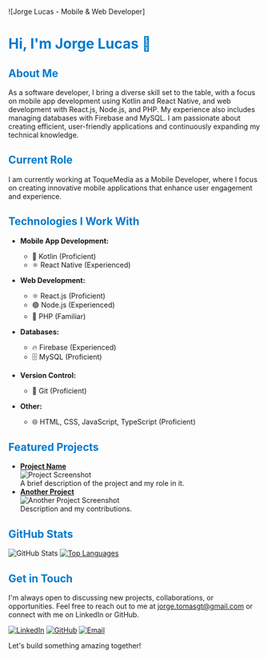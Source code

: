 <!-- Banner Image -->
![Jorge Lucas - Mobile & Web Developer]

<h1 style="color: #007ACC;">Hi, I'm Jorge Lucas 👋</h1>

<h2 style="color: #007ACC;">About Me</h2>

As a software developer, I bring a diverse skill set to the table, with a focus on mobile app development using Kotlin and React Native, and web development with React.js, Node.js, and PHP. My experience also includes managing databases with Firebase and MySQL. I am passionate about creating efficient, user-friendly applications and continuously expanding my technical knowledge.

<h2 style="color: #007ACC;">Current Role</h2>

I am currently working at ToqueMedia as a Mobile Developer, where I focus on creating innovative mobile applications that enhance user engagement and experience.

<h2 style="color: #007ACC;">Technologies I Work With</h2>

- **Mobile App Development:**
  - 📱 Kotlin (Proficient)
  - ⚛️ React Native (Experienced)

- **Web Development:**
  - ⚛️ React.js (Proficient)
  - 🟢 Node.js (Experienced)
  - 🐘 PHP (Familiar)

- **Databases:**
  - 🔥 Firebase (Experienced)
  - 🗄️ MySQL (Proficient)

- **Version Control:**
  - 🐙 Git (Proficient)

- **Other:**
  - 🌐 HTML, CSS, JavaScript, TypeScript (Proficient)

<h2 style="color: #007ACC;">Featured Projects</h2>

- **[Project Name](link)**  
  ![Project Screenshot](link-to-screenshot)  
  A brief description of the project and my role in it.
- **[Another Project](link)**  
  ![Another Project Screenshot](link-to-screenshot)  
  Description and my contributions.

<h2 style="color: #007ACC;">GitHub Stats</h2>

![GitHub Stats](https://github-readme-stats.vercel.app/api?username=jorgelucasjs&count_private=true&show_icons=true&theme=radical)
[![Top Languages](https://github-readme-stats.vercel.app/api/top-langs/?username=jorgelucasjs)](https://github.com/anuraghazra/github-readme-stats)

<h2 style="color: #007ACC;">Get in Touch</h2>

I'm always open to discussing new projects, collaborations, or opportunities. Feel free to reach out to me at [jorge.tomasgt@gmail.com](mailto:jorge.tomasgt@gmail.com) or connect with me on LinkedIn or GitHub.

[![LinkedIn](https://img.shields.io/badge/LinkedIn-0077B5?style=for-the-badge&logo=linkedin&logoColor=white)](https://www.linkedin.com/in/jorge-lucas-js-40201a1a2/)
[![GitHub](https://img.shields.io/badge/GitHub-181717?style=for-the-badge&logo=github&logoColor=white)](https://github.com/jorgelucasjs)
[![Email](https://img.shields.io/badge/Email-D14836?style=for-the-badge&logo=gmail&logoColor=white)](mailto:jorge.tomasgt@gmail.com)

Let's build something amazing together!
